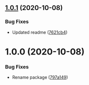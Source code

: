 ## [1.0.1](https://github.com/Virsabi/Virsabi.Example_Library_UPM/compare/v1.0.0...v1.0.1) (2020-10-08)


### Bug Fixes

* Updated readme ([7621cb4](https://github.com/Virsabi/Virsabi.Example_Library_UPM/commit/7621cb4f279688baa15e73842aa99adc8e3daa42))

# 1.0.0 (2020-10-08)


### Bug Fixes

* Rename package ([797a149](https://github.com/Virsabi/Virsabi.Example_Library_UPM/commit/797a14930402cab7056669ee664a890998901e46))
